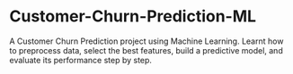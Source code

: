# Customer-Churn-Prediction-ML
A Customer Churn Prediction project using Machine Learning. Learnt how to preprocess data, select the best features, build a predictive model, and evaluate its performance step by step.
